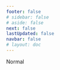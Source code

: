 ```yaml
---
footer: false
# sidebar: false
# aside: false
next: false
lastUpdated: false
navbar: false
# layout: doc
---
```


<script setup>
const chatPrompts = [
  // ബിസിനസ് സേവനങ്ങൾ (ആദ്യ ബ്ലോക്ക്)
  { id: "1", text: "UAE-യിൽ കമ്പനി രജിസ്ട്രേഷൻ", category: "business" },
  { id: "2", text: "Mainland കമ്പനി സ്ഥാപിക്കൽ", category: "business" },
  { id: "3", text: "Free zone കമ്പനി രജിസ്ട്രേഷൻ", category: "business" },
  { id: "4", text: "Offshore കമ്പനി രൂപീകരണം", category: "business" },
  { id: "5", text: "UAE ഫ്രീലാൻസ് വിസ", category: "business" },
  { id: "6", text: "ദുബായ് ബിസിനസ് ലൈസൻസ്", category: "business" },
  { id: "7", text: "UAE ട്രേഡ് ലൈസൻസ് ആവശ്യകതകൾ", category: "business" },
  { id: "23", text: "UAE ബിസിനസ് സ്ഥാപനം", category: "business" },
  { id: "24", text: "ദുബായ് free zones", category: "business" },
  { id: "25", text: "UAE കമ്പനി രജിസ്ട്രേഷൻ", category: "business" },
  { id: "26", text: "UAE ഫ്രീലാൻസ് വിസ", category: "business" },
  
  // വിസയും കുടിയേറ്റവും
  { id: "8", text: "UAE Golden Visa അപേക്ഷ", category: "visa" },
  { id: "9", text: "UAE തൊഴിൽ വിസ", category: "visa" },
  { id: "10", text: "UAE-യിലെ കുടുംബ വിസ സ്പോൺസർഷിപ്പ്", category: "visa" },
  { id: "11", text: "വിസ മെഡിക്കൽ പരിശോധന ആവശ്യകതകൾ", category: "visa" },
  { id: "12", text: "UAE റെസിഡൻസി വിസ പ്രക്രിയ", category: "visa" },
  { id: "27", text: "UAE വിസ ആവശ്യകതകൾ", category: "visa" },
  
  // നിയമപരവും രേഖകളും
  { id: "13", text: "Emirates ID അപേക്ഷ", category: "legal" },
  { id: "14", text: "UAE രേഖ സാക്ഷ്യപ്പെടുത്തൽ", category: "legal" },
  { id: "15", text: "UAE-യിലെ പവർ ഓഫ് അറ്റോർണി", category: "legal" },
  { id: "16", text: "UAE ബിസിനസ് കരാർ അവലോകനം", category: "legal" },
  { id: "40", text: "Emirates ID പുതുക്കൽ", category: "legal" },
  
  // സാമ്പത്തിക സേവനങ്ങൾ
  { id: "17", text: "UAE കോർപ്പറേറ്റ് ബാങ്ക് അക്കൗണ്ട്", category: "finance" },
  { id: "18", text: "UAE നികുതി രജിസ്ട്രേഷൻ (VAT)", category: "finance" },
  { id: "19", text: "UAE-യിലെ അക്കൗണ്ടിംഗ് സേവനങ്ങൾ", category: "finance" },
  { id: "20", text: "UAE Economic Substance Regulations", category: "finance" },
  { id: "41", text: "UAE ബാങ്കിംഗ് സേവനങ്ങൾ", category: "finance" },
  
  // റിയൽ എസ്റ്റേറ്റും സേവനങ്ങളും
  { id: "21", text: "UAE പ്രോപ്പർട്ടി നിക്ഷേപം", category: "property" },
  { id: "22", text: "ദുബായ് ഓഫീസ് സ്പേസ് വാടക", category: "property" },

  // ആരോഗ്യ പരിപാലനം
  { id: "47", text: "UAE ആരോഗ്യ ഇൻഷുറൻസ്", category: "healthcare" },
  { id: "48", text: "ദുബായിലെ മികച്ച ആശുപത്രികൾ", category: "healthcare" },
  { id: "49", text: "മെഡിക്കൽ ചെക്കപ്പ് UAE", category: "healthcare" },
  
  // ടൂറിസവും വിനോദവും (അവസാനം)
  { id: "28", text: "ദുബായ് ടൂറിസ്റ്റ് ആകർഷണങ്ങൾ", category: "travel" },
  { id: "29", text: "Expo City ദുബായ്", category: "attractions" },
  { id: "30", text: "Dubai Frame ടിക്കറ്റുകൾ", category: "attractions" },
  { id: "31", text: "Burj Khalifa ടിക്കറ്റുകൾ", category: "attractions" },
  { id: "32", text: "Museum of the Future", category: "attractions" },
  { id: "33", text: "Abu Dhabi Louvre", category: "attractions" },
  { id: "34", text: "Ferrari World Abu Dhabi", category: "attractions" },
  { id: "35", text: "Dubai Mall ഷോപ്പിംഗ്", category: "shopping" },
]
</script>

<AIChat :prompts="chatPrompts" />

<userStyle>Normal</userStyle>